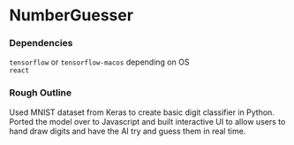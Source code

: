 # NumberGuesser

### Dependencies

`tensorflow` or `tensorflow-macos` depending on OS<br>
`react` 

### Rough Outline

Used MNIST dataset from Keras to create basic digit classifier in Python. Ported the model over to Javascript and built interactive UI to allow users to hand draw digits and have the AI try and guess them in real time.
